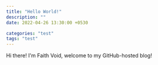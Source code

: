```yaml
---
title: "Hello World!"
description: ""
date: 2022-04-26 13:30:00 +0530

categories: "test"
tags: "test"
---
```


Hi there! I'm Faith Void, welcome to my GitHub-hosted blog!